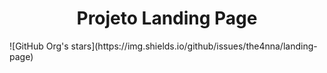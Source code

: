 <h1 align="center">  Projeto Landing Page </h1>
![GitHub Org's stars](https://img.shields.io/github/issues/the4nna/landing-page)

